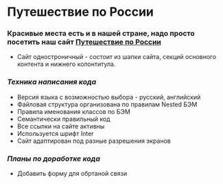 # **Путешествие по России**

### Красивые места есть и в нашей стране, надо просто посетить наш сайт [Путешествие по России](https://petyalobachev.github.io/russian-travel/.)

- Сайт одностроничный - cостоит из шапки сайта,
  секций основного контента и нижнего колонтитула.

### _Техника написания кода_

- Версия языка с возможностью выбора - русский, английский
- Файловая структура организована по правилам Nested БЭМ
- Правила именования классов по БЭМ
- Семантически правильный код
- Все ссылки на сайте активны
- Используется шрифт Inter
- Сайт адаптирован под разные разрешения экранов

### _Планы по доработке кода_

- Добавить форму для обртаной связи
